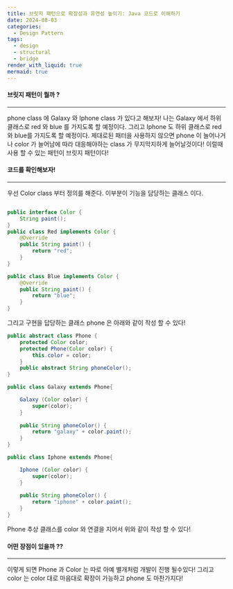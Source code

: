 ```yaml
---
title: 브릿지 패턴으로 확장성과 유연성 높이기: Java 코드로 이해하기
date: 2024-08-03
categories:
  - Design Pattern
tags:
  - design
  - structural
  - bridge
render_with_liquid: true
mermaid: true
---
```

#### 브릿지 패턴이 뭘까 ?
---
phone class 에 Galaxy 와 Iphone class 가 있다고 해보자! 나는 Galaxy 에서 하위 클래스로 red 와 blue 를 가지도록 할 예정이다. 그리고 Iphone 도 하위 클래스로  red와 blue를 가지도록 할 예정이다. 제대로된 패터을 사용하지 않으면 phone 이 늘어나거나 color 가 늘어남에 따라 대응해야하는 class 가 무지막지하게 늘어날것이다! 이럴때 사용 할 수 있는 패턴이 브릿지 패턴이다!

#### 코드를 확인해보자!
---
우선 Color class 부터 정의를 해준다. 이부분이 기능을 담당하는 클래스 이다.
```java

public interface Color {
    String paint();
}
public class Red implements Color {
	@Override
	public String paint() {        
		return "red";  
	}
}

public class Blue implements Color {
	@Override
	public String paint() {
		return "blue";
	}
}
```

그리고 구현을 답당하는 클래스 phone 은 아래와 같이 작성 할 수 있다!

```java
public abstract class Phone {
    protected Color color;
    protected Phone(Color color) {
        this.color = color;
    }
    public abstract String phoneColor(); 
}

public class Galaxy extends Phone{

    Galaxy (Color color) {
		super(color);
    }
    
    public String phoneColor() {
	    return "galaxy" + color.paint();
    }
}

public class Iphone extends Phone{

    Iphone (Color color) {
		super(color);
    }
    
    public String phoneColor() {
	    return "iphone" + color.paint();
    }
}
```


Phone 추상 클래스를 color 와 연결을 지어서 위와 같이 작성 할 수 있다! 

#### 어떤 장점이 있을까 ??
---

이렇게 되면 Phone 과 Color 는 따로 아예 별개처럼 개발이 진행 될수있다! 그리고 color 는 color 대로 마음대로 확장이 가능하고 phone 도 마찬가지다! 

